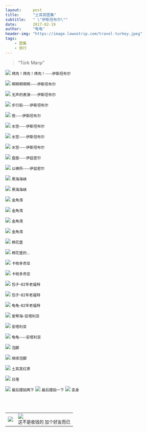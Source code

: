 ```yaml
---
layout:     post
title:      "土耳其图集"
subtitle:   " \"伊斯坦布尔\""
date:       2017-02-19
author:     "龟龟"
header-img: "https://image.lawootrip.com/travel-turkey.jpeg"
tags:
    - 图集
    - 旅行
---
```


> “Türk Marşı”

![][1]
 <small class="img-hint">烤肉！烤肉！烤肉！----伊斯坦布尔</small>

![][2]
<small class="img-hint">啊啊啊啊啊----伊斯坦布尔</small>

![][3]
<small class="img-hint">无声的表演----伊斯坦布尔</small>

![][4]
<small class="img-hint">步行街----伊斯坦布尔</small>

![][5]
<small class="img-hint">夜----伊斯坦布尔</small>

![][6]
<small class="img-hint">水宫----伊斯坦布尔</small>

![][7]
<small class="img-hint">水宫----伊斯坦布尔</small>

![][8]
<small class="img-hint">水宫----伊斯坦布尔</small>

![][9]
<small class="img-hint">盘旋----伊兹密尔</small>

![][10]
<small class="img-hint">以佛所----伊兹密尔</small>

![][11]
<small class="img-hint">黑海海峡</small>

![][12]
<small class="img-hint">黑海海峡</small>

![][13]
<small class="img-hint">金角湾</small>

![][14]
<small class="img-hint">金角湾</small>

![][15]
<small class="img-hint">金角湾</small>

![][16]
<small class="img-hint">金角湾</small>

![][17]
<small class="img-hint">棉花堡</small>

![][18]
<small class="img-hint">棉花堡的...</small>

![][19]
<small class="img-hint">卡帕多奇亚</small>

![][20]
<small class="img-hint">卡帕多奇亚</small>

![][21]
<small class="img-hint">包子-82年老福特</small>

![][22]
<small class="img-hint">包子-82年老福特</small>

![][23]
<small class="img-hint">龟龟-82年老福特</small>

![][24]
<small class="img-hint">爱琴海-安塔利亚</small>

![][25]
<small class="img-hint">安塔利亚</small>

![][26]
<small class="img-hint">龟龟----安塔利亚</small>

![][27]
<small class="img-hint">泡脚</small>

![][28]
<small class="img-hint">继续泡脚</small>

![][29]
<small class="img-hint">土耳其红茶</small>

![][30]
<small class="img-hint">日落</small>

![][31]
<small class="img-hint">最后摆拍两下</small>
![][32]
<small class="img-hint">最后摆拍一下</small>
![][33]
<small class="img-hint">变身</small>

  [1]: https://image.lawootrip.com/WechatIMG5.jpeg
  [2]: https://image.lawootrip.com/%E5%95%8A%E5%95%8A%E5%95%8A.JPG
  [3]: https://image.lawootrip.com/%E6%97%A0%E5%A3%B0.png
  [4]: https://image.lawootrip.com/%E4%BC%8A%E6%96%AF%E5%9D%A6%E5%B8%83%E5%B0%94%E6%AD%A5%E8%A1%8C%E8%A1%97.JPG
  [5]: https://image.lawootrip.com/%E4%BC%8A%E6%96%AF%E5%9D%A6%E5%B8%83%E5%B0%94%E5%A4%9C%E6%99%AF.JPG
  [6]: https://image.lawootrip.com/%E6%B0%B4%E5%AE%AB.JPG
  [7]: https://image.lawootrip.com/%E6%B0%B4%E5%AE%AB2.JPG
  [8]: https://image.lawootrip.com/%E6%B0%B4%E5%AE%AB3.JPG
  [9]: https://image.lawootrip.com/%E4%BC%8A%E5%85%B9%E5%AF%86%E5%B0%94.JPG
  [10]: https://image.lawootrip.com/%E4%BB%A5%E4%BD%9B%E6%89%80.JPG
  [11]: https://image.lawootrip.com/%E9%BB%91%E6%B5%B7%E6%B5%B7%E5%B3%A11.JPG
  [12]: https://image.lawootrip.com/%E9%BB%91%E6%B5%B7%E6%B5%B7%E5%B3%A12.JPG
  [13]: https://image.lawootrip.com/%E9%87%91%E8%A7%92%E6%B9%BE1.JPG
  [14]: https://image.lawootrip.com/%E9%87%91%E8%A7%92%E6%B9%BE2.JPG
  [15]: https://image.lawootrip.com/%E9%87%91%E8%A7%92%E6%B9%BE3.JPG
  [16]: https://image.lawootrip.com/%E9%87%91%E8%A7%92%E6%B9%BE4.JPG
  [17]: https://image.lawootrip.com/%E6%A3%89%E8%8A%B1%E5%A0%A11.JPG
  [18]: https://image.lawootrip.com/%E6%A3%89%E8%8A%B1%E5%A0%A1.JPG
  [19]: https://image.lawootrip.com/%E5%8D%A1%E5%B8%95%E5%A4%9A%E5%A5%87%E4%BA%9A.JPG
  [20]: https://image.lawootrip.com/%E5%8D%A1%E5%B8%95%E5%A4%9A%E5%A5%87%E4%BA%9A%E5%A5%A5%E7%89%B9%E6%9B%BC.JPG
  [21]: https://image.lawootrip.com/%E5%8C%85%E5%AD%90%E8%80%81%E7%A6%8F%E7%89%B9.JPG
  [22]: https://image.lawootrip.com/%E5%8C%85%E5%AD%90%E8%80%81%E7%A6%8F%E7%89%B92.JPG
  [23]: https://image.lawootrip.com/%E9%BE%9F%E9%BE%9F%E8%80%81%E7%A6%8F%E7%89%B9.JPG
  [24]: https://image.lawootrip.com/%E5%AE%89%E5%A1%94%E5%88%A9%E4%BA%9A1.JPG
  [25]: https://image.lawootrip.com/%E5%AE%89%E5%A1%94%E5%88%A9%E4%BA%9A2.JPG
  [26]: https://image.lawootrip.com/%E5%AE%89%E5%A1%94%E5%88%A9%E4%BA%9A3.JPG
  [27]: https://image.lawootrip.com/%E6%B3%A1%E8%84%9A1.JPG
  [28]: https://image.lawootrip.com/%E6%B3%A1%E8%84%9A2.JPG
  [29]: https://image.lawootrip.com/%E7%BA%A2%E8%8C%B6.JPG
  [30]: https://image.lawootrip.com/%E5%85%89%E8%8A%B1.JPG
  [31]: https://image.lawootrip.com/%E5%85%89%E6%9D%9F%E5%8C%85%E5%AD%90.JPG
  [32]: https://image.lawootrip.com/%E5%8C%85%E5%AD%90%E5%A2%99%E8%A7%92.JPG
  [33]: https://image.lawootrip.com/%E8%80%81%E5%A4%B4.JPG
  

<br /> 
<br />
<table>
<tr>
<td>
<img src="https://image.lawootrip.com/0%20%2837%29.gif"> </td>
<td>
<img src="https://image.lawootrip.com/1490924677.png"><div><small class="img-hint">这不是收钱的  加个好友而已</small></div></td>
</tr>
</table>